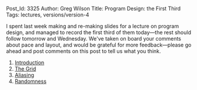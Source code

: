 Post_Id: 3325
Author: Greg Wilson
Title: Program Design: the First Third
Tags: lectures, versions/version-4

<p>I spent last week making and re-making slides for a lecture on program design, and managed to record the first third of them today&mdash;the rest should follow tomorrow and Wednesday.  We've taken on board your comments about pace and layout, and would be grateful for more feedback&mdash;please go ahead and post comments on this post to tell us what you think.</p>
<ol>
<li><a href="{{root_path}}/4_0/invperc/intro.html">Introduction</a></li>
<li><a href="{{root_path}}/4_0/invperc/grid.html">The Grid</a></li>
<li><a href="{{root_path}}/4_0/invperc/aliasing.html">Aliasing</a></li>
<li><a href="{{root_path}}/4_0/invperc/random.html">Randomness</a></li>
</ol>
